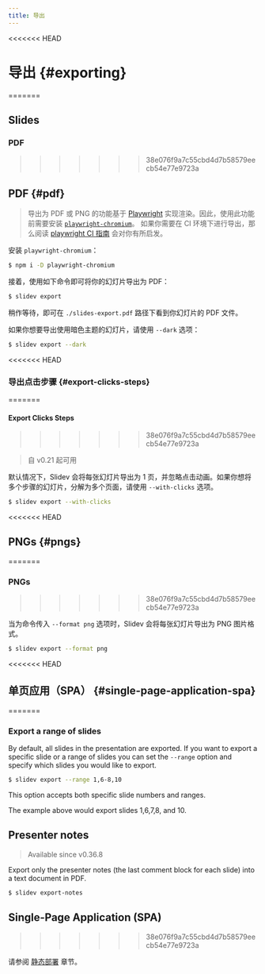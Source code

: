 ```yaml
---
title: 导出
---
```


<<<<<<< HEAD
# 导出 {#exporting}
=======
## Slides

### PDF
>>>>>>> 38e076f9a7c55cbd4d7b58579eecb54e77e9723a

## PDF {#pdf}

> 导出为 PDF 或 PNG 的功能基于 [Playwright](https://playwright.dev) 实现渲染。因此，使用此功能前需要安装 [`playwright-chromium`](https://playwright.dev/docs/installation#download-single-browser-binary)。
> 如果你需要在 CI 环境下进行导出，那么阅读 [playwright CI 指南](https://playwright.dev/docs/ci) 会对你有所启发。

安装 `playwright-chromium`：

```bash
$ npm i -D playwright-chromium
```

接着，使用如下命令即可将你的幻灯片导出为 PDF：

```bash
$ slidev export
```

稍作等待，即可在 `./slides-export.pdf` 路径下看到你幻灯片的 PDF 文件。

如果你想要导出使用暗色主题的幻灯片，请使用 `--dark` 选项：

```bash
$ slidev export --dark
```

<<<<<<< HEAD
### 导出点击步骤 {#export-clicks-steps}
=======
#### Export Clicks Steps
>>>>>>> 38e076f9a7c55cbd4d7b58579eecb54e77e9723a

> 自 v0.21 起可用

默认情况下，Slidev 会将每张幻灯片导出为 1 页，并忽略点击动画。如果你想将多个步骤的幻灯片，分解为多个页面，请使用 `--with-clicks` 选项。

```bash
$ slidev export --with-clicks
```

<<<<<<< HEAD
## PNGs {#pngs}
=======
### PNGs
>>>>>>> 38e076f9a7c55cbd4d7b58579eecb54e77e9723a

当为命令传入 `--format png` 选项时，Slidev 会将每张幻灯片导出为 PNG 图片格式。

```bash
$ slidev export --format png
```

<<<<<<< HEAD
## 单页应用（SPA） {#single-page-application-spa}
=======
### Export a range of slides

By default, all slides in the presentation are exported. If you want to export a specific slide or a range of slides you can set the `--range` option and specify which slides you would like to export. 

```bash
$ slidev export --range 1,6-8,10
```

This option accepts both specific slide numbers and ranges.

The example above would export slides 1,6,7,8, and 10. 

## Presenter notes

> Available since v0.36.8

Export only the presenter notes (the last comment block for each slide) into a text document in PDF.

```bash
$ slidev export-notes
```

## Single-Page Application (SPA)
>>>>>>> 38e076f9a7c55cbd4d7b58579eecb54e77e9723a

请参阅 [静态部署](/guide/hosting) 章节。
